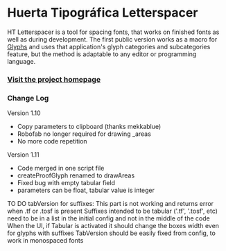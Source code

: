 
# Huerta Tipográfica Letterspacer

HT Letterspacer is a tool for spacing fonts, that works on finished fonts as well as during development.
The first public version works as a macro for [Glyphs](https://glyphsapp.com) and uses that application's glyph categories and subcategories feature, but the method is adaptable to any editor or programming language.

### [Visit the project homepage](https://huertatipografica.github.io/HTLetterspacer/)

### Change Log

Version 1.10
- Copy parameters to clipboard (thanks mekkablue)
- Robofab no longer required for drawing _areas
- No more code repetition

Version 1.11
- Code merged in one script file
- createProofGlyph renamed to drawAreas
- Fixed bug with empty tabular field
- parameters can be float, tabular value is integer

TO DO
tabVersion for suffixes:
	This part is not working and returns error when .tf or .tosf is present
	Suffixes intended to be tabular ('.tf', '.tosf', etc) need to be in a list in the initial config and not in the middle of the code
	When the UI, if Tabular is activated it should change the boxes width even for glyphs with suffixes
	TabVersion should be easily fixed from config, to work in monospaced fonts